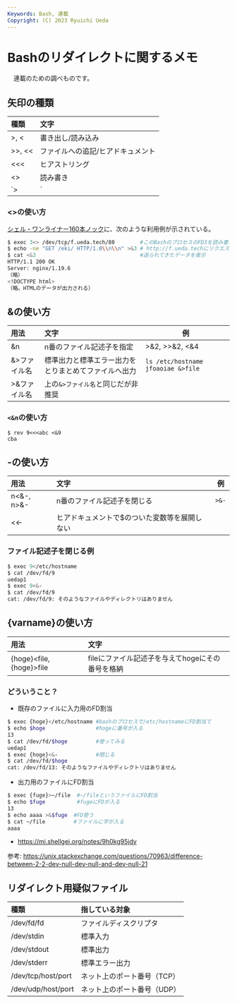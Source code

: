 ```yaml
---
Keywords: Bash, 連載
Copyright: (C) 2023 Ryuichi Ueda
---
```


# Bashのリダイレクトに関するメモ

　連載のための調べものです。

## 矢印の種類

| 種類             | 文字                     |
|:-----------------|:-------------------------|
| >, < | 書き出し/読み込み |
| >>, << | ファイルへの追記/ヒアドキュメント |
| <<< | ヒアストリング |
| <> | 読み書き |
| `>|` | -Cオプションが設定されているときにファイルを上書き |

### <>の使い方

[シェル・ワンライナー160本ノック](https://amzn.to/3P0UxaS)に、次のような利用例が示されている。

```bash
$ exec 3<> /dev/tcp/f.ueda.tech/80        #このBashのプロセスのFD3を読み書きモードで開く
$ echo -ne "GET /eki/ HTTP/1.0\\n\\n" >&3 # http://f.ueda.techにリクエストを送信
$ cat <&3                                 #送られてきたデータを表示
HTTP/1.1 200 OK
Server: nginx/1.19.6
（略）
<!DOCTYPE html>
（略。HTMLのデータが出力される）
```

## &の使い方

| 用法             | 文字                     | 例 |
|:-----------------|:-------------------------|-----|
| &n | n番のファイル記述子を指定 | >&2, >>&2, <&4 |
| &>ファイル名 | 標準出力と標準エラー出力をとりまとめてファイルへ出力 | `ls /etc/hostname jfoaoiae &>file` |
| >&ファイル名 | 上の`&>ファイル名`と同じだが非推奨 | |

### `<&n`の使い方

```
$ rev 9<<<abc <&9
cba
```

## -の使い方

| 用法             | 文字                     | 例 |
|:-----------------|:-------------------------|-----|
| n<&-, n>&- | n番のファイル記述子を閉じる | `>&-` |
| <<- | ヒアドキュメントで$のついた変数等を展開しない | |

### ファイル記述子を閉じる例

```bash
$ exec 9</etc/hostname
$ cat /dev/fd/9
uedap1
$ exec 9<&-
$ cat /dev/fd/9
cat: /dev/fd/9: そのようなファイルやディレクトリはありません
```

## {varname}の使い方

| 用法             | 文字                     |
|:-----------------|:-------------------------|
| {hoge}<file, {hoge}>file | fileにファイル記述子を与えてhogeにその番号を格納 |

### どういうこと？

* 既存のファイルに入力用のFD割当

```bash
$ exec {hoge}</etc/hostname #bashのプロセスで/etc/hostnameにFD割当て
$ echo $hoge                #hogeに番号が入る
13
$ cat /dev/fd/$hoge         #使ってみる
uedap1
$ exec {hoge}<&-            #閉じる
$ cat /dev/fd/$hoge
cat: /dev/fd/13: そのようなファイルやディレクトリはありません
```

* 出力用のファイルにFD割当

```bash
$ exec {fuge}>~/file  #~/fileというファイルにFD割当
$ echo $fuge          #fugeにFDが入る
13
$ echo aaaa >&$fuge  #FD使う
$ cat ~/file         #ファイルに字が入る
aaaa
```

* https://mi.shellgei.org/notes/9h0kg95jdv

参考: https://unix.stackexchange.com/questions/70963/difference-between-2-2-dev-null-dev-null-and-dev-null-21

## リダイレクト用疑似ファイル

| 種類             | 指している対象           |
|:-----------------|:-------------------------|
| /dev/fd/fd       | ファイルディスクリプタ   |
| /dev/stdin       | 標準入力                 |
| /dev/stdout      | 標準出力                 |
| /dev/stderr      | 標準エラー出力           |
| /dev/tcp/host/port | ネット上のポート番号（TCP）   | 
| /dev/udp/host/port | ネット上のポート番号（UDP）   | 

